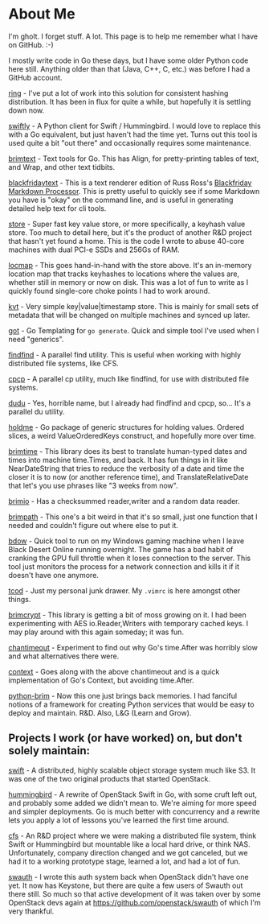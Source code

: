# About Me

I'm gholt. I forget stuff. A lot. This page is to help me remember what I have
on GitHub. :-)

I mostly write code in Go these days, but I have some older Python code here
still. Anything older than that (Java, C++, C, etc.) was before I had a GitHub
account.

[ring](https://github.com/gholt/ring) - I've put a lot of work into this
solution for consistent hashing distribution. It has been in flux for quite a
while, but hopefully it is settling down now.

[swiftly](https://github.com/gholt/swiftly) - A Python client for Swift /
Hummingbird. I would love to replace this with a Go equivalent, but just
haven't had the time yet. Turns out this tool is used quite a bit "out there"
and occasionally requires some maintenance.

[brimtext](https://github.com/gholt/brimtext) - Text tools for Go. This has
Align, for pretty-printing tables of text, and Wrap, and other text tidbits.

[blackfridaytext](https://github.com/gholt/blackfridaytext) - This is a text
renderer edition of Russ Ross's [Blackfriday Markdown Processor](https://github.com/russross/blackfriday).
This is pretty useful to quickly see if some Markdown you have is "okay" on the
command line, and is useful in generating detailed help text for cli tools.

[store](https://github.com/gholt/store) - Super fast key value store, or more
specifically, a keyhash value store. Too much to detail here, but it's the
product of another R&D project that hasn't yet found a home. This is the code I
wrote to abuse 40-core machines with dual PCI-e SSDs and 256Gs of RAM.

[locmap](https://github.com/gholt/locmap) - This goes hand-in-hand with the
store above. It's an in-memory location map that tracks keyhashes to locations
where the values are, whether still in memory or now on disk. This was a lot of
fun to write as I quickly found single-core choke points I had to work around.

[kvt](https://github.com/gholt/kvt) - Very simple key|value|timestamp store.
This is mainly for small sets of metadata that will be changed on multiple
machines and synced up later.

[got](https://github.com/gholt/got) - Go Templating for `go generate`. Quick
and simple tool I've used when I need "generics".

[findfind](https://github.com/gholt/findfind) - A parallel find utility. This
is useful when working with highly distributed file systems, like CFS.

[cpcp](https://github.com/gholt/cpcp) - A parallel cp utility, much like
findfind, for use with distributed file systems.

[dudu](https://github.com/gholt/dudu) - Yes, horrible name, but I already had
findfind and cpcp, so... It's a parallel du utility.

[holdme](https://github.com/gholt/holdme) - Go package of generic structures
for holding values. Ordered slices, a weird ValueOrderedKeys construct, and
hopefully more over time.

[brimtime](https://github.com/gholt/brimtime) - This library does its best to
translate human-typed dates and times into machine time.Times, and back. It has
fun things in it like NearDateString that tries to reduce the verbosity of a
date and time the closer it is to now (or another reference time), and
TranslateRelativeDate that let's you use phrases like "3 weeks from now".

[brimio](https://github.com/gholt/brimio) - Has a checksummed reader,writer and
a random data reader.

[brimpath](https://github.com/gholt/brimpath) - This one's a bit weird in that
it's so small, just one function that I needed and couldn't figure out where
else to put it.

[bdow](https://github.com/gholt/bdow) - Quick tool to run on my Windows gaming
machine when I leave Black Desert Online running overnight. The game has a bad
habit of cranking the GPU full throttle when it loses connection to the server.
This tool just monitors the process for a network connection and kills it if it
doesn't have one anymore.

[tcod](https://github.com/gholt/tcod) - Just my personal junk drawer. My
`.vimrc` is here amongst other things.

[brimcrypt](https://github.com/gholt/brimcrypt) - This library is getting a bit
of moss growing on it. I had been experimenting with AES io.Reader,Writers with
temporary cached keys. I may play around with this again someday; it was fun.

[chantimeout](https://github.com/gholt/chantimeout) - Experiment to find out
why Go's time.After was horribly slow and what alternatives there were.

[context](https://github.com/gholt/context) - Goes along with the above
chantimeout and is a quick implementation of Go's Context, but avoiding
time.After.

[python-brim](https://github.com/gholt/python-brim) - Now this one just brings
back memories. I had fanciful notions of a framework for creating Python
services that would be easy to deploy and maintain. R&D. Also, L&G (Learn and
Grow).


## Projects I work (or have worked) on, but don't solely maintain:

[swift](https://github.com/openstack/swift) - A distributed, highly scalable
object storage system much like S3. It was one of the two original products
that started OpenStack.

[hummingbird](https://github.com/troubling/hummingbird") - A rewrite of
OpenStack Swift in Go, with some cruft left out, and probably some added we
didn't mean to. We're aiming for more speed and simpler deployments. Go is much
better with concurrency and a rewrite lets you apply a lot of lessons you've
learned the first time around.

[cfs](https://github.com/getcfs/megacfs") - An R&D project where we were making
a distributed file system, think Swift or Hummingbird but mountable like a
local hard drive, or think NAS. Unfortunately, company direction changed and we
got canceled, but we had it to a working prototype stage, learned a lot, and
had a lot of fun.

[swauth](https://github.com/gholt/swauth) - I wrote this auth system back when
OpenStack didn't have one yet. It now has Keystone, but there are quite a few
users of Swauth out there still. So much so that active development of it was
taken over by some OpenStack devs again at
<https://github.com/openstack/swauth> of which I'm very thankful.
